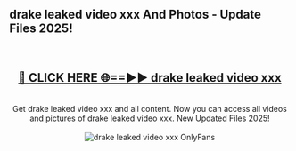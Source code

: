<h2>drake leaked video xxx And Photos - Update Files 2025!</h2>
<br>
<div align="center">
<h2><a href="https://linkcuts.com/hfmhzwbr" rel="nofollow">🔴 CLICK HERE 🌐==►► drake leaked video xxx</a></h2>
<br>
Get drake leaked video xxx and all content. Now you can access all videos and pictures of drake leaked video xxx. New Updated Files 2025!
<br>
<br>
<a href="https://linkcuts.com/hfmhzwbr" rel="nofollow" data-target="animated-image.originalLink"><img src="https://i.ibb.co.com/WyWwxjT/player-gif2.gif" alt="drake leaked video xxx OnlyFans" style="max-width: 100%; display: inline-block;" data-target="animated-image.originalImage"></a>
</div>
<br>